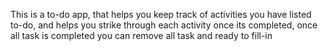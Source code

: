 This is a to-do app, that helps you keep track of activities you have listed to-do, and helps you strike through each activity once its completed, once all task is completed you can remove all task and ready to fill-in 
